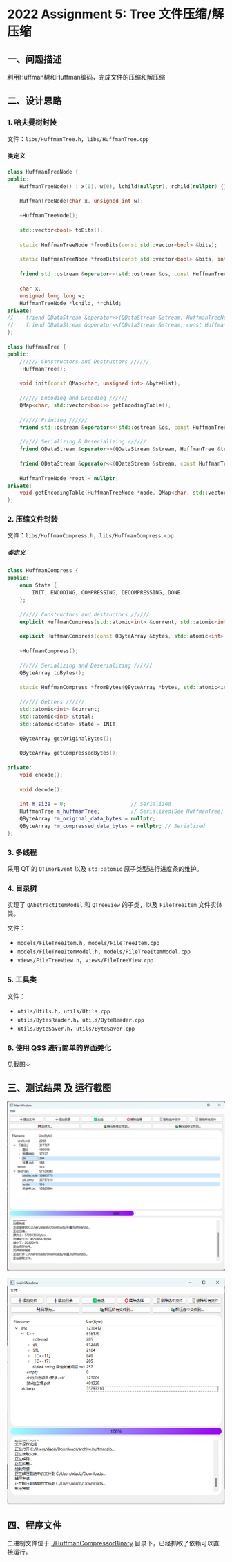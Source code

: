 # 2022 Assignment 5: Tree 文件压缩/解压缩

## 一、问题描述

利用Huffman树和Huffman编码，完成文件的压缩和解压缩

## 二、设计思路

### 1. 哈夫曼树封装

文件：`libs/HuffmanTree.h`，`libs/HuffmanTree.cpp`

#### 类定义

```cpp
class HuffmanTreeNode {
public:
    HuffmanTreeNode() : x(0), w(0), lchild(nullptr), rchild(nullptr) {};

    HuffmanTreeNode(char x, unsigned int w);

    ~HuffmanTreeNode();

    std::vector<bool> toBits();

    static HuffmanTreeNode *fromBits(const std::vector<bool> &bits);

    static HuffmanTreeNode *fromBits(const std::vector<bool> &bits, int &index);

    friend std::ostream &operator<<(std::ostream &os, const HuffmanTreeNode &o);

    char x;
    unsigned long long w;
    HuffmanTreeNode *lchild, *rchild;
private:
//    friend QDataStream &operator>>(QDataStream &stream, HuffmanTreeNode &treeNode);
//    friend QDataStream &operator<<(QDataStream &stream, const HuffmanTreeNode &treeNode);
};

class HuffmanTree {
public:
    ////// Constructors and Destructors //////
    ~HuffmanTree();

    void init(const QMap<char, unsigned int> &byteHist);

    ////// Encoding and Decoding //////
    QMap<char, std::vector<bool>> getEncodingTable();

    ////// Printing //////
    friend std::ostream &operator<<(std::ostream &os, const HuffmanTree &t);

    ////// Serializing & Deserializing //////
    friend QDataStream &operator>>(QDataStream &stream, HuffmanTree &tree);

    friend QDataStream &operator<<(QDataStream &stream, const HuffmanTree &tree);

    HuffmanTreeNode *root = nullptr;
private:
    void getEncodingTable(HuffmanTreeNode *node, QMap<char, std::vector<bool>> &encodingTable, std::vector<bool> &code);
};
```

### 2. 压缩文件封装

文件：`libs/HuffmanCompress.h`，`libs/HuffmanCompress.cpp`

##### 类定义

```cpp
class HuffmanCompress {
public:
    enum State {
        INIT, ENCODING, COMPRESSING, DECOMPRESSING, DONE
    };

    ////// Constructors and destructors //////
    explicit HuffmanCompress(std::atomic<int> &current, std::atomic<int> &total) : current(current), total(total) {};

    explicit HuffmanCompress(const QByteArray &bytes, std::atomic<int> &current, std::atomic<int> &total);

    ~HuffmanCompress();

    ////// Serializing and Deserializing //////
    QByteArray toBytes();

    static HuffmanCompress *fromBytes(QByteArray *bytes, std::atomic<int> &current, std::atomic<int> &total);

    ////// Getters //////
    std::atomic<int> &current;
    std::atomic<int> &total;
    std::atomic<State> state = INIT;

    QByteArray getOriginalBytes();

    QByteArray getCompressedBytes();

private:
    void encode();

    void decode();

    int m_size = 0;                     // Serialized
    HuffmanTree m_huffmanTree;          // Serialized(See HuffmanTree)
    QByteArray *m_original_data_bytes = nullptr;
    QByteArray *m_compressed_data_bytes = nullptr; // Serialized
};
```

### 3. 多线程

采用 QT 的 `QTimerEvent` 以及 `std::atomic` 原子类型进行进度条的维护。

### 4. 目录树

实现了 `QAbstractItemModel` 和 `QTreeView` 的子类，以及 `FileTreeItem` 文件实体类。

文件：

- `models/FileTreeItem.h`，`models/FileTreeItem.cpp`
- `models/FileTreeItemModel.h`，`models/FileTreeItemModel.cpp`
- `views/FileTreeView.h`，`views/FileTreeView.cpp`

### 5. 工具类

文件：

- `utils/Utils.h`，`utils/Utils.cpp`
- `utils/BytesReader.h`，`utils/ByteReader.cpp`
- `utils/ByteSaver.h`，`utils/ByteSaver.cpp`

### 6. 使用 QSS 进行简单的界面美化

见截图↓

## 三、测试结果 及 运行截图

![image-20221118222457183](./实验报告.assets/image-20221118222457183.png)

![image-20221118222442760](./实验报告.assets/image-20221118222442760.png)

## 四、程序文件

二进制文件位于 [./HuffmanCompressorBinary](./HuffmanCompressorBinary) 目录下，已经抓取了依赖可以直接运行。